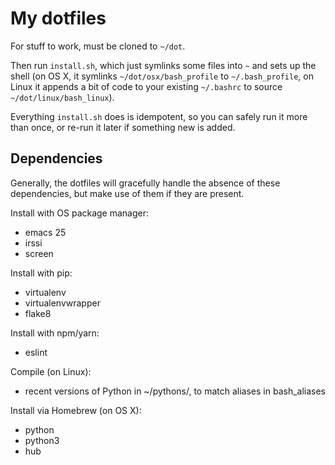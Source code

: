 My dotfiles
===========

For stuff to work, must be cloned to `~/dot`.

Then run `install.sh`, which just symlinks some files into `~` and sets up the
shell (on OS X, it symlinks `~/dot/osx/bash_profile` to `~/.bash_profile`, on
Linux it appends a bit of code to your existing `~/.bashrc` to source
`~/dot/linux/bash_linux`).

Everything `install.sh` does is idempotent, so you can safely run it more than
once, or re-run it later if something new is added.


Dependencies
------------

Generally, the dotfiles will gracefully handle the absence of these
dependencies, but make use of them if they are present.

Install with OS package manager:
  - emacs 25
  - irssi
  - screen

Install with pip:
  - virtualenv
  - virtualenvwrapper
  - flake8

Install with npm/yarn:
  - eslint

Compile (on Linux):
  - recent versions of Python in ~/pythons/, to match aliases in bash_aliases

Install via Homebrew (on OS X):
  - python
  - python3
  - hub
